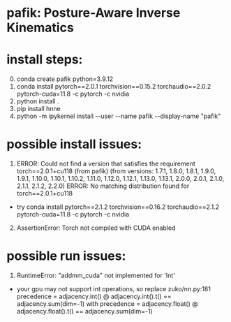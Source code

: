 # pafik: Posture-Aware Inverse Kinematics

# install steps:
0. conda create pafik python=3.9.12
1. conda install pytorch==2.0.1 torchvision==0.15.2 torchaudio==2.0.2 pytorch-cuda=11.8 -c pytorch -c nvidia
2. python install .
3. pip install hnne
4. python -m ipykernel install --user --name pafik --display-name "pafik"

# possible install issues:
1. ERROR: Could not find a version that satisfies the requirement torch==2.0.1+cu118 (from pafik) (from versions: 1.7.1, 1.8.0, 1.8.1, 1.9.0, 1.9.1, 1.10.0, 1.10.1, 1.10.2, 1.11.0, 1.12.0, 1.12.1, 1.13.0, 1.13.1, 2.0.0, 2.0.1, 2.1.0, 2.1.1, 2.1.2, 2.2.0)
ERROR: No matching distribution found for torch==2.0.1+cu118

- try conda install pytorch==2.1.2 torchvision==0.16.2 torchaudio==2.1.2 pytorch-cuda=11.8 -c pytorch -c nvidia

2. AssertionError: Torch not compiled with CUDA enabled

# possible run issues:
1. RuntimeError: "addmm_cuda" not implemented for 'Int'
- your gpu may not support int operations, so replace zuko/nn.py:181
    precedence = adjacency.int() @ adjacency.int().t() == adjacency.sum(dim=-1)
    with 
    precedence = adjacency.float() @ adjacency.float().t() == adjacency.sum(dim=-1)
